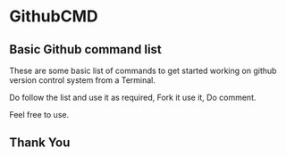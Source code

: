 # GithubCMD

## Basic Github command list

These are some basic list of commands
to get started working on github version control system from a Terminal.

Do follow the list and use it as required, Fork it use it, Do comment.

Feel free to use.

## Thank You
